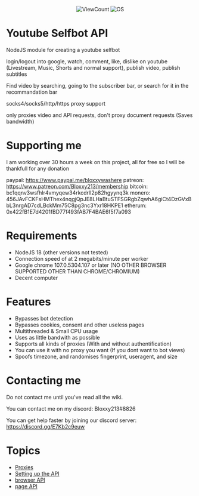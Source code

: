 <p align="center">
    <img alt="ViewCount" src="https://views.whatilearened.today/views/github/JijaProGamer/youtube-selfbot-api.svg">
    <img alt="OS" src="https://img.shields.io/badge/OS-Windows%20/%20Linux/%20MacOS-success">
</p>

# Youtube Selfbot API

NodeJS module for creating a youtube selfbot

login/logout into google, watch, comment, like, dislike on youtube (Livestream, Music, Shorts and normal support), publish video, publish subtitles

Find video by searching, going to the subscriber bar, or search for it in the recommandation bar

socks4/socks5/http/https proxy support

only proxies video and API requests, don't proxy document requests (Saves bandwidth)

# Supporting me

I am working over 30 hours a week on this project, all for free
so I will be thankfull for any donation

paypal: https://www.paypal.me/bloxxywashere
patreon: https://www.patreon.com/Bloxxy213/membership
bitcoin: bc1qqnv3wsfhlr4vmyqew34rkcdrll2p82hgyynq3k
monero: 456JAvFCKFsHMThex4nqgjQpJE8LHaBtuSTFSGRgbZqwhA6giCt4DzGVxBbL3nrgAD7cdLBckMm75C8pg3nc3Yxr18HKPE1
etherum: 0x422fB1E7d4201fBD77f493fAB7F4BAE6f5f7a093

# Requirements

  * NodeJS 18 (other versions not tested)
  * Connection speed of at 2 megabits/minute per worker
  * Google chrome 107.0.5304.107 or later (NO OTHER BROWSER SUPPORTED OTHER THAN CHROME/CHROMIUM)
  * Decent computer

# Features

  * Bypasses bot detection
  * Bypasses cookies, consent and other useless pages
  * Multithreaded & Small CPU usage
  * Uses as little bandwith as possible
  * Supports all kinds of proxies (With and without authentification)
  * You can use it with no proxy you want (If you dont want to bot views)
  * Spoofs timezone, and randomises fingerprint, useragent, and size

# Contacting me

Do not contact me until you've read all the wiki.

You can contact me on my discord: Bloxxy213#8826

You can get help faster by joining our discord server: https://discord.gg/E7Kb2c9euw
# Topics
 * [Proxies](https://github.com/JijaProGamer/youtube-selfbot-api/wiki/Proxies)
 * [Setting up the API](https://github.com/JijaProGamer/youtube-selfbot-api/wiki/Setting-up)
 * [browser API](https://github.com/JijaProGamer/youtube-selfbot-api/wiki/Browser-instance)
 * [page API](https://github.com/JijaProGamer/youtube-selfbot-api/wiki/Page-instance)